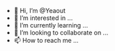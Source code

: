 - 👋 Hi, I’m @Yeaout
- 👀 I’m interested in ...
- 🌱 I’m currently learning ...
- 💞️ I’m looking to collaborate on ...
- 📫 How to reach me ...

<!---
Yeaout/Yeaout is a ✨ special ✨ repository because its `README.md` (this file) appears on your GitHub profile.
You can click the Preview link to take a look at your changes.
--->
